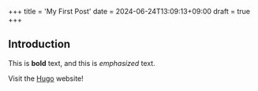 +++
title = 'My First Post'
date = 2024-06-24T13:09:13+09:00
draft = true
+++
## Introduction

This is **bold** text, and this is *emphasized* text.

Visit the [Hugo](https://gohugo.io) website!